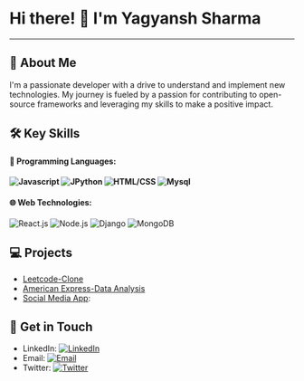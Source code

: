 

<!--
**yagyanssh/yagyanssh** is a ✨ _special_ ✨ repository because its `README.md` (this file) appears on your GitHub profile.

Here are some ideas to get you started:

- 🔭 I’m currently working on ...
- 🌱 I’m currently learning ...
- 👯 I’m looking to collaborate on ...
- 🤔 I’m looking for help with ...
- 💬 Ask me about ...
- 📫 How to reach me: ...
- 😄 Pronouns: ...
- ⚡ Fun fact: ...
-->
<!DOCTYPE html>
<html lang="en">
<head>
  <meta charset="UTF-8">
  <meta name="viewport" content="width=device-width, initial-scale=1.0">
  
</head>
<body>
  <h1>Hi there! 👋 I'm Yagyansh Sharma</h1>
<hr>
  

  <h2>🚀 About Me</h2>
  <p>
    I'm a passionate developer with a drive to understand and implement new technologies. My journey is fueled by a passion for contributing to open-source frameworks and leveraging my skills to make a positive impact.
  </p>
  <h2>🛠️ Key Skills</h2>
  <h4>🔧 <strong>Programming Languages:</strong><h4>
  <img src="https://img.shields.io/badge/-javascript-green?style=flat-square&logo=website&logoColor=white" alt="Javascript">
   <img src="https://img.shields.io/badge/-python-red?style=flat-square&logo=website&logoColor=white" alt="JPython">
    <img src="https://img.shields.io/badge/-html/css-lue?style=flat-square&logo=website&logoColor=white" alt="HTML/CSS">
     <img src="https://img.shields.io/badge/-mysql-green?style=flat-square&logo=website&logoColor=white" alt="Mysql">
<h4>🌐 <strong>Web Technologies:</strong></h4>
<img src="https://img.shields.io/badge/-reactjs-green?style=flat-square&logo=website&logoColor=white" alt="React.js">
   <img src="https://img.shields.io/badge/-nodejs-red?style=flat-square&logo=website&logoColor=white" alt="Node.js">
    <img src="https://img.shields.io/badge/-django-lue?style=flat-square&logo=website&logoColor=white" alt="Django">
     <img src="https://img.shields.io/badge/-mongodb-green?style=flat-square&logo=website&logoColor=white" alt="MongoDB">


    


  <h2>💻 Projects</h2>
  <ul>
    <li><a href="link">Leetcode-Clone</a></li>
    <li><a href="link">American Express-Data Analysis</a></li>
    <li><a href="link">Social Media App</a>:</li>
  </ul>

  <h2>🤝 Get in Touch</h2>
  <ul>
    <li>LinkedIn: <a href="https://www.linkedin.com/in/yagyansh-sharma-939718248/"><img src="https://img.shields.io/badge/-LinkedIn-blue?style=flat-square&logo=linkedin&logoColor=white" alt="LinkedIn"></a></li>
    <li>Email: <a href="mailto:yagyansh9999@email.com"><img src="https://img.shields.io/badge/-Email-red?style=flat-square&logo=gmail&logoColor=white" alt="Email"></a></li>
    <li>Twitter: <a href="https://twitter.com/yagyansh_sharma"><img src="https://img.shields.io/badge/-Twitter-green?style=flat-square&logo=website&logoColor=white" alt="Twitter"></a></li>
  </ul>
</body>
</html>

